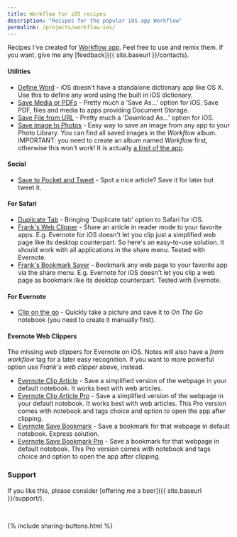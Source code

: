 ```yaml
---
title: Workflow for iOS recipes
description: "Recipes for the popular iOS app Workflow"
permalink: /projects/workflow-ios/
---
```


Recipes I've created for [Workflow app](https://workflow.is). Feel free to use and remix them. If you want, give me any [feedback]({{ site.baseurl }}/contacts).

#### Utilities

- [Define Word](http://workflow-vcs.de/search/642b3fdc2ab24e) - iOS doesn't have a standalone dictionary app like OS X. Use this to define any word using the built in iOS dictionary.
- [Save Media or PDFs](http://workflow-vcs.de/search/51bc6a46e4c645) - Pretty much a 'Save As...' option for iOS. Save PDF, files and media to apps providing Document Storage.
- [Save File from URL](http://workflow-vcs.de/search/fd125032b51444) - Pretty much a 'Download As...' option for iOS.
- [Save image to Photos](http://workflow-vcs.de/search/c236b7d725b34a) - Easy way to save an image from any app to your Photo Library. You can find all saved images in the *Workflow* album. IMPORTANT: you need to create an album named *Workflow* first, otherwise this won't work! It is actually [a limit of the app](https://www.reddit.com/r/workflow/comments/3v9q44/request_create_photo_album_in_photo_app/).

#### Social

- [Save to Pocket and Tweet](http://workflow-vcs.de/search/f351236be1b644) - Spot a nice article? Save it for later but tweet it.

#### For Safari

- [Duplicate Tab](http://workflow-vcs.de/search/e6321b0cfc4346) - Bringing 'Duplicate tab' option to Safari for iOS.
- [Frank's Web Clipper](https://workflow-vcs.de/search/541d0940ad2c4f) - Share an article in reader mode to your favorite apps. E.g. Evernote for iOS doesn't let you clip just a simplified web page like its desktop counterpart. So here's an easy-to-use solution. It should work with all applications in the share menu. Tested with Evernote.
- [Frank's Bookmark Saver](http://workflow-vcs.de/search/904dc9407a2549) - Bookmark any web page to your favorite app via the share menu. E.g. Evernote for iOS doesn't let you clip a web page as bookmark like its desktop counterpart. Tested with Evernote.

#### For Evernote

- [Clip on the go](http://workflow-vcs.de/search/8d0889e66c9e46) - Quickly take a picture and save it to *On The Go* notebook (you need to create it manually first).

#### Evernote Web Clippers

The missing web clippers for Evernote on iOS. Notes will also have a *from workflow* tag for a later easy recognition. If you want to more powerful option use *Frank's web clipper* above, instead.

- [Evernote Clip Article](https://workflow.is/workflows/a8fca839b66b4fcf84f771c74d4d8875) - Save a simplified version of the webpage in your default notebook. It works best with web articles.
- [Evernote Clip Article Pro](https://workflow.is/workflows/4a6fe5a05db44325a73eb85b3d4157c9) - Save a simplified version of the webpage in your default notebook. It works best with web articles. This Pro version comes with notebook and tags choice and option to open the app after clipping.
- [Evernote Save Bookmark](https://workflow.is/workflows/c373a2047f3c4ce9874cf8325fa6cdcf) - Save a bookmark for that webpage in default notebook. Express solution.
- [Evernote Save Bookmark Pro](https://workflow.is/workflows/b9ed8af01f2d4f9bb089cd968fd4bea9) - Save a bookmark for that webpage in default notebook. This Pro version comes with notebook and tags choice and option to open the app after clipping.

### Support

If you like this, please consider [offering me a beer]({{ site.baseurl }}/support/).

<br>

{% include sharing-buttons.html %}
